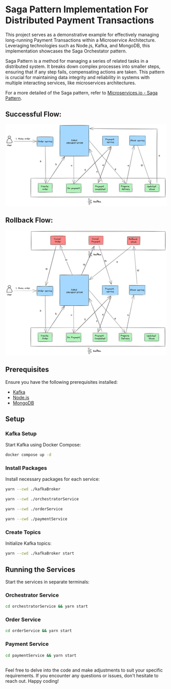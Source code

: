 # Saga Pattern Implementation For Distributed Payment Transactions

This project serves as a demonstrative example for effectively managing long-running Payment Transactions within a Microservice Architecture. Leveraging technologies such as Node.js, Kafka, and MongoDB, this implementation showcases the Saga Orchestator pattern.

Saga Pattern is a method for managing a series of related tasks in a distributed system. It breaks down complex processes into smaller steps, ensuring that if any step fails, compensating actions are taken. This pattern is crucial for maintaining data integrity and reliability in systems with multiple interacting services, like microservices architectures.

For a more detailed of the Saga pattern, refer to [Microservices.io - Saga Pattern](https://microservices.io/patterns/data/saga.html).

## Successful Flow:
![Successful Flow](./saga.png)

## Rollback Flow:
![Rollback Flow](./saga-rollback.png)

## Prerequisites

Ensure you have the following prerequisites installed:

- [Kafka](https://kafka.apache.org/downloads)
- [Node.js](https://nodejs.org/en/download/)
- [MongoDB](https://www.mongodb.com/try/download/community)

## Setup

### Kafka Setup

Start Kafka using Docker Compose:

```bash
docker compose up -d 
```

### Install Packages

Install necessary packages for each service:

```bash
yarn --cwd ./kafkaBroker
```

```bash
yarn --cwd ./orchestratorService
```

```bash
yarn --cwd ./orderService
```

```bash
yarn --cwd ./paymentService
```

### Create Topics

Initialize Kafka topics:

```bash
yarn --cwd ./kafkaBroker start
```

## Running the Services

Start the services in separate terminals:

### Orchestrator Service

```bash
cd orchestratorService && yarn start
```

### Order Service

```bash
cd orderService && yarn start
```

### Payment Service

```bash
cd paymentService && yarn start
```

##
Feel free to delve into the code and make adjustments to suit your specific requirements. If you encounter any questions or issues, don't hesitate to reach out. Happy coding!
